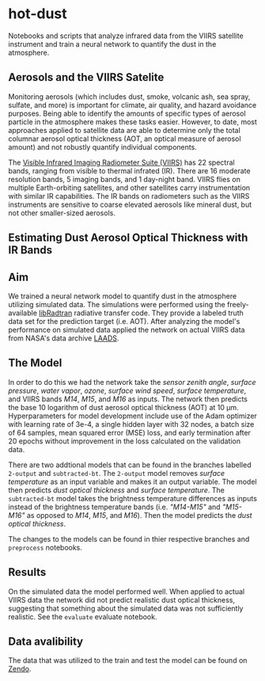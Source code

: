 # hot-dust 
Notebooks and scripts that analyze infrared data from the VIIRS satellite instrument and train a neural network to quantify the dust in the atmosphere.  

## Aerosols and the VIIRS Satelite 
Monitoring aerosols (which includes dust, smoke, volcanic ash, sea spray, sulfate, and more) is important for climate, air quality, and hazard avoidance purposes. Being able to identify the amounts of specific types of aerosol particle in the atmosphere makes these tasks easier. However, to date, most approaches applied to satellite data are able to determine only the total columnar aerosol optical thickness (AOT, an optical measure of aerosol amount) and not robustly quantify individual components.

The [Visible Infrared Imaging Radiometer Suite (VIIRS)](https://www.earthdata.nasa.gov/sensors/viirs) has 22 spectral bands, ranging from visible to thermal infrated (IR). There are 16 moderate resolution bands, 5 imaging bands, and 1 day-night band. VIIRS flies on multiple Earth-orbiting satellites, and other satellites carry instrumentation with similar IR capabilities. The IR bands on radiometers such as the VIIRS instruments are sensitive to coarse elevated aerosols like mineral dust, but not other smaller-sized aerosols.

## Estimating Dust Aerosol Optical Thickness with IR Bands

## Aim 
We trained a neural network model to quantify dust in the atmosphere utilizing simulated data. The simulations were performed using the freely-available [libRadtran](https://libradtran.org/doku.php) radiative transfer code. They provide a labeled truth data set for the prediction target (i.e. AOT). After analyzing the model's performance on simulated data applied the network on actual VIIRS data from NASA's data archive [LAADS](https://ladsweb.modaps.eosdis.nasa.gov/). 

## The Model
In order to do this we had the network take the _sensor zenith angle_, _surface pressure_, _water vapor_, _ozone_, _surface wind speed_, _surface temperature_, and VIIRS bands _M14_, _M15_, and _M16_ as inputs. The network then predicts the base 10 logarithm of dust aerosol optical thickness (AOT) at 10 μm. Hyperparameters for model development include use of the Adam optimizer with learning rate of 3e-4, a single hidden layer with 32 nodes, a batch size of 64 samples, mean squared error (MSE) loss, and early termination after 20 epochs without improvement in the loss calculated on the validation data.

There are two addtional models that can be found in the branches labelled `2-output` and `subtracted-bt`. The `2-output` model removes _surface temperature_ as an input variable and makes it an output variable. The model then predicts _dust optical thickness_ and _surface temperature_. The `subtracted-bt` model takes the brightness temperature differences as inputs instead of the brightness temperature bands (i.e. _"M14-M15"_ and _"M15-M16"_ as opposed to _M14_, _M15_, and _M16_). Then the model predicts the _dust optical thickness_. 

The changes to the models can be found in thier respective branches and `preprocess` notebooks. 

## Results  
On the simulated data the model performed well. When applied to actual VIIRS data the network did not predict realistic dust optical thickness, suggesting that something about the simulated data was not sufficiently realistic. See the `evaluate` evaluate notebook. 



## Data avalibility 
The data that was utilized to the train and test the model can be found on [Zendo](https://doi.org/10.5281/zenodo.11098890). 
